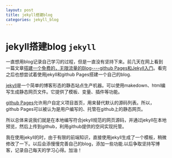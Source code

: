 ```yaml
---
layout: post
title: jekyll搭建blog
categories: jekyll_blog
---
```

# jekyll搭建blog `jekyll`


  一直想用blog记录自己学习的过程，但是一直没有坚持下来。前几天在网上看到一篇文章[搭建一个免费的，无限流量的Blog----github Pages和Jekyll入门](http://www.ruanyifeng.com/blog/2012/08/blogging_with_jekyll.html)。看完之后也想尝试着使用jekyll和github Pages搭建一个自己的blog.

  [jekyll](http://jekyll.bootcss.com)是一个简单的博客形态的静态站点生产机器。可以使用makedown、html编写生成静态网页文件。它提供了模板、变量、插件等功能。
 
  [github Pages](https://pages.github.com)允许用户自定义项目首页，用来替代默认的源码列表。所以，github Pages可以被认为是用户编写的、托管在github上的静态网页。
  
  所以总体来说我们就是在本地编写符合jekyll规范的网页源码，并通过jekyll在本地预览，然后上传到github，利用github提供的空间实现托管。
  
  我在使用jekyll的时，由于有限的前端知识，直接使用jekyll生成了一个模板，稍微修改了一下。以后会添慢慢完善自己的blog，添加一些功能.以后争取坚持写博客，记录自己每天的学习心得。加油！

  
